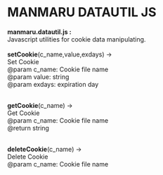 MANMARU DATAUTIL JS
===============

<b>manmaru.datautil.js :</b><br>
Javascript utilities for cookie data manipulating.<br><br>
<b>setCookie</b>(c_name,value,exdays) -><br>
Set Cookie<br>
@param c_name: Cookie file name<br>
@param value: string<br>
@param exdays: expiration day<br><br>
    
<b>getCookie</b>(c_name) -> <br>
Get Cookie<br>
@param c_name: Cookie file name<br>
@return string<br><br>
    
<b>deleteCookie</b>(c_name) -> <br>
Delete Cookie<br>
@param c_name: Cookie file name


